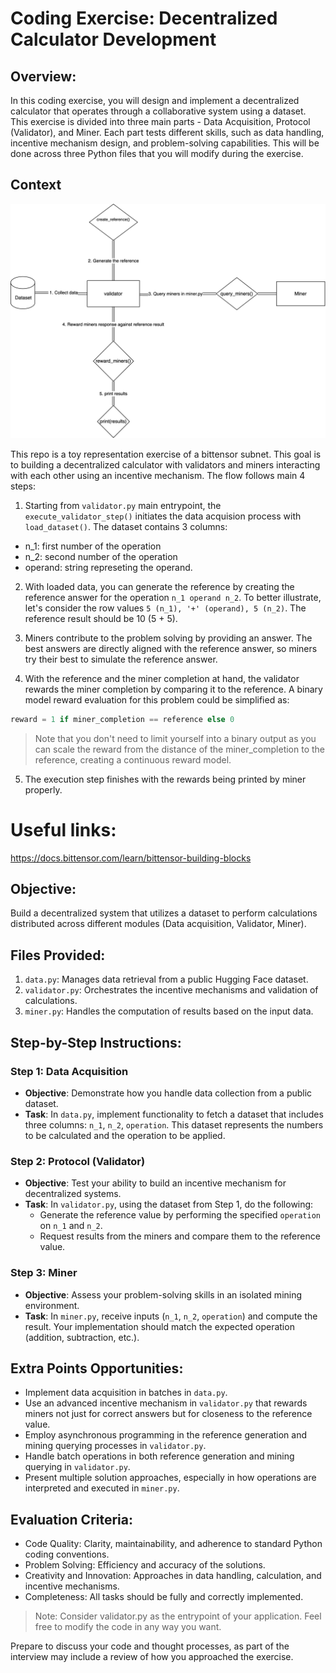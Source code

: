 # **Coding Exercise: Decentralized Calculator Development**

## **Overview:**

In this coding exercise, you will design and implement a decentralized calculator that operates through a collaborative system using a dataset. This exercise is divided into three main parts - Data Acquisition, Protocol (Validator), and Miner. Each part tests different skills, such as data handling, incentive mechanism design, and problem-solving capabilities. This will be done across three Python files that you will modify during the exercise.

## **Context**

![Exercise diagram](./exercise-diagram.png)

This repo is a toy representation exercise of a bittensor subnet. This goal is to building a decentralized calculator with validators and miners interacting with each other using an incentive mechanism. The flow follows main 4 steps:
1. Starting from `validator.py` main entrypoint, the `execute_validator_step()` initiates the data acquision process with `load_dataset()`.
The dataset contains 3 columns:
- n_1: first number of the operation
- n_2: second number of the operation
- operand: string represeting the operand.

2. With loaded data, you can generate the reference by creating the reference answer for the operation `n_1 operand n_2`. To better illustrate, let's consider the row values `5 (n_1), '+' (operand), 5 (n_2)`. The reference result should be 10 (5 + 5). 

3. Miners contribute to the problem solving by providing an answer. The best answers are directly aligned with the reference answer, so miners try their best to simulate the reference answer.

4. With the reference and the miner completion at hand, the validator rewards the miner completion by comparing it to the reference. A binary model reward evaluation for this problem could be simplified as:
```python
reward = 1 if miner_completion == reference else 0
```
> Note that you don't need to limit yourself into a binary output as you can scale the reward from the distance of the miner_completion to the reference, creating a continuous reward model.

5. The execution step finishes with the rewards being printed by miner properly.


# Useful links:
https://docs.bittensor.com/learn/bittensor-building-blocks


## **Objective:**

Build a decentralized system that utilizes a dataset to perform calculations distributed across different modules (Data acquisition, Validator, Miner).

## **Files Provided:**

1. `data.py`: Manages data retrieval from a public Hugging Face dataset.
2. `validator.py`: Orchestrates the incentive mechanisms and validation of calculations.
3. `miner.py`: Handles the computation of results based on the input data.

## **Step-by-Step Instructions:**

### **Step 1: Data Acquisition**
- **Objective**: Demonstrate how you handle data collection from a public dataset.
- **Task**: In `data.py`, implement functionality to fetch a dataset that includes three columns: `n_1`, `n_2`, `operation`. This dataset represents the numbers to be calculated and the operation to be applied.

### **Step 2: Protocol (Validator)**
- **Objective**: Test your ability to build an incentive mechanism for decentralized systems.
- **Task**: In `validator.py`, using the dataset from Step 1, do the following:
  - Generate the reference value by performing the specified `operation` on `n_1` and `n_2`.
  - Request results from the miners and compare them to the reference value.

### **Step 3: Miner**
- **Objective**: Assess your problem-solving skills in an isolated mining environment.
- **Task**: In `miner.py`, receive inputs (`n_1`, `n_2`, `operation`) and compute the result. Your implementation should match the expected operation (addition, subtraction, etc.).

## **Extra Points Opportunities:**
- Implement data acquisition in batches in `data.py`.
- Use an advanced incentive mechanism in `validator.py` that rewards miners not just for correct answers but for closeness to the reference value.
- Employ asynchronous programming in the reference generation and mining querying processes in `validator.py`.
- Handle batch operations in both reference generation and mining querying in `validator.py`.
- Present multiple solution approaches, especially in how operations are interpreted and executed in `miner.py`.

## **Evaluation Criteria:**
- Code Quality: Clarity, maintainability, and adherence to standard Python coding conventions.
- Problem Solving: Efficiency and accuracy of the solutions.
- Creativity and Innovation: Approaches in data handling, calculation, and incentive mechanisms.
- Completeness: All tasks should be fully and correctly implemented.


> Note: Consider validator.py as the entrypoint of your application. Feel free to modify the code in any way you want.

Prepare to discuss your code and thought processes, as part of the interview may include a review of how you approached the exercise.